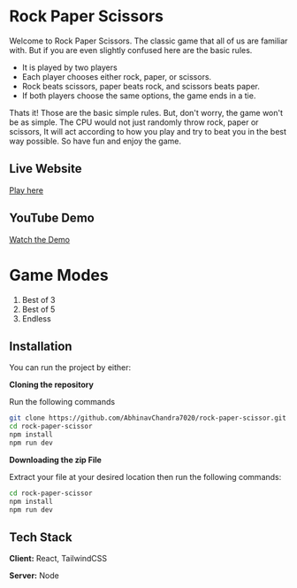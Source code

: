 # Rock Paper Scissors

Welcome to Rock Paper Scissors. The classic game that all of us are familiar with. But if you are even slightly confused here are the basic rules.
- It is played by two players
- Each player chooses either rock, paper, or scissors.
- Rock beats scissors, paper beats rock, and scissors beats paper.
- If both players choose the same options, the game ends in a tie.

Thats it! Those are the basic simple rules. But, don't worry, the game won't be as simple. The CPU would not just randomly throw rock, paper or scissors, It will act according to how you play and try to beat you in the best way possible. So have fun and enjoy the game.

## Live Website
[Play here](https://rock-paper-scissor-seven-flame.vercel.app/)

## YouTube Demo
[Watch the Demo](https://www.youtube.com/watch?v=q_ceoztWyQ8)




# Game Modes

1. Best of 3
2. Best of 5
3. Endless


## Installation

You can run the project by either:

**Cloning the repository**

Run the following commands

```bash 
git clone https://github.com/AbhinavChandra7020/rock-paper-scissor.git
cd rock-paper-scissor
npm install 
npm run dev
```

**Downloading the zip File**

Extract your file at your desired location then run the following commands:

```bash
cd rock-paper-scissor
npm install 
npm run dev
```
## Tech Stack

**Client:** React, TailwindCSS

**Server:** Node

